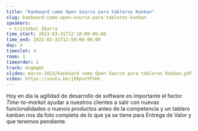```yaml
---
title: "Kanboard como Open Source para tableros Kanban"
slug: kanboard-como-open-source-para-tableros-kanban
speakers:
 - Cristóbal Ibarra
time_start: 2023-03-31T12:10:00-06:00
time_end: 2023-03-31T12:50:00-06:00
day: d
timeslot: 4
room: 1
timeorder: 1
track: engmgmt
slides: marzo-2023/Kanboard como Open Source para tableros Kanban.pdf
video: https://youtu.be/jEKpvnYFVHc
---
```


Hoy en día la agilidad de desarrollo de software es importante el factor *Time-to-market* ayudar a nuestros clientes a salir con nuevas funcionalidades o nuevos productos antes de la competencia y un tablero kanban nos da foto completa de lo que ya se tiene para Entrega de Valor y que tenemos pendiente.